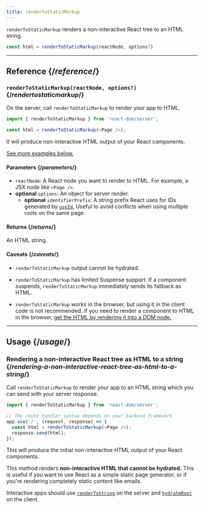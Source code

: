 ```yaml
---
title: renderToStaticMarkup
---
```


<Intro>

`renderToStaticMarkup` renders a non-interactive React tree to an HTML string.

```js
const html = renderToStaticMarkup(reactNode, options?)
```

</Intro>

<InlineToc />

---

## Reference {/*reference*/}

### `renderToStaticMarkup(reactNode, options?)` {/*rendertostaticmarkup*/}

On the server, call `renderToStaticMarkup` to render your app to HTML.

```js
import { renderToStaticMarkup } from 'react-dom/server';

const html = renderToStaticMarkup(<Page />);
```

It will produce non-interactive HTML output of your React components.

[See more examples below.](#usage)

#### Parameters {/*parameters*/}

* `reactNode`: A React node you want to render to HTML. For example, a JSX node like `<Page />`.
* **optional** `options`: An object for server render.
  * **optional** `identifierPrefix`: A string prefix React uses for IDs generated by [`useId`.](/reference/react/useId) Useful to avoid conflicts when using multiple roots on the same page.

#### Returns {/*returns*/}

An HTML string.

#### Caveats {/*caveats*/}

* `renderToStaticMarkup` output cannot be hydrated.

* `renderToStaticMarkup` has limited Suspense support. If a component suspends, `renderToStaticMarkup` immediately sends its fallback as HTML.

* `renderToStaticMarkup` works in the browser, but using it in the client code is not recommended. If you need to render a component to HTML in the browser, [get the HTML by rendering it into a DOM node.](/reference/react-dom/server/renderToString#removing-rendertostring-from-the-client-code)

---

## Usage {/*usage*/}

### Rendering a non-interactive React tree as HTML to a string {/*rendering-a-non-interactive-react-tree-as-html-to-a-string*/}

Call `renderToStaticMarkup` to render your app to an HTML string which you can send with your server response:

```js {5-6}
import { renderToStaticMarkup } from 'react-dom/server';

// The route handler syntax depends on your backend framework
app.use('/', (request, response) => {
  const html = renderToStaticMarkup(<Page />);
  response.send(html);
});
```

This will produce the initial non-interactive HTML output of your React components.

<Pitfall>

This method renders **non-interactive HTML that cannot be hydrated.**  This is useful if you want to use React as a simple static page generator, or if you're rendering completely static content like emails.

Interactive apps should use [`renderToString`](/reference/react-dom/server/renderToString) on the server and [`hydrateRoot`](/reference/react-dom/client/hydrateRoot) on the client.

</Pitfall>
